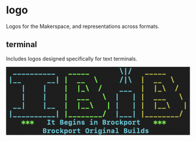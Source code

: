 # logo
Logos for the Makerspace, and representations across formats.

## terminal
Includes logos designed specifically for text terminals.

![The rendered logo](./terminal/logo-rendered.png)